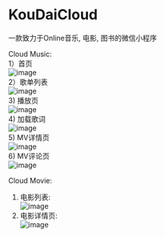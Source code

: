 # KouDaiCloud
一款致力于Online音乐, 电影, 图书的微信小程序

Cloud Music:        
1）首页        
![image](https://github.com/ancherl/KouDaiCloud/raw/master/Resources/Images/ReadmeImages/1.png)     
2）歌单列表       
![image](https://github.com/ancherl/KouDaiCloud/raw/master/Resources/Images/ReadmeImages/2.png)   
3) 播放页   
![image](https://github.com/ancherl/KouDaiCloud/raw/master/Resources/Images/ReadmeImages/3.png)     
4) 加载歌词     
![image](https://github.com/ancherl/KouDaiCloud/raw/master/Resources/Images/ReadmeImages/4.png)      
5) MV详情页       
![image](https://github.com/ancherl/KouDaiCloud/raw/master/Resources/Images/ReadmeImages/5.png)     
6) MV评论页       
![image](https://github.com/ancherl/KouDaiCloud/raw/master/Resources/Images/ReadmeImages/6.png)      



     

     
Cloud Movie:    
1) 电影列表:     
![image](https://github.com/ancherl/KouDaiCloud/raw/master/Resources/Images/ReadmeImages/7.png)     
2) 电影详情页:       
![image](https://github.com/ancherl/KouDaiCloud/raw/master/Resources/Images/ReadmeImages/8.png)     
